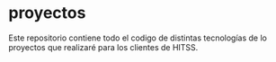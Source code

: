 # proyectos
Este repositorio contiene todo el codigo de distintas tecnologías de lo proyectos 
que realizaré para los clientes de HITSS.
